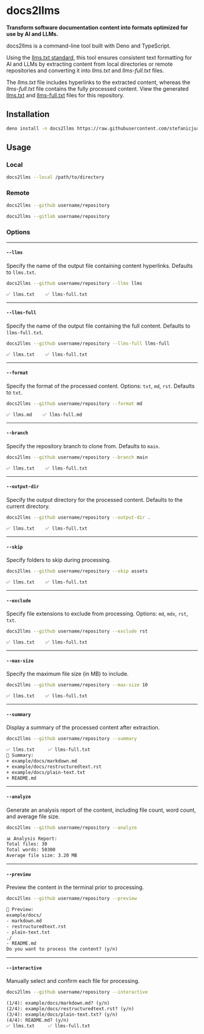 # docs2llms

**Transform software documentation content into formats optimized for use by AI and LLMs.**

docs2llms is a command-line tool built with Deno and TypeScript.

Using the [llms.txt standard](https://llmstxt.org/), this tool ensures consistent text formatting for AI and LLMs by extracting content from local directories or remote repositories and converting it into *llms.txt* and *llms-full.txt* files.

The *llms.txt* file includes hyperlinks to the extracted content, whereas the *llms-full.txt* file contains the fully processed content. View the generated [llms.txt](https://github.com/stefanicjuraj/docs2llms/blob/main/llms.txt) and [llms-full.txt](https://github.com/stefanicjuraj/docs2llms/blob/main/llms-full.txt) files for this repository.

## Installation

```sh
deno install -n docs2llms https://raw.githubusercontent.com/stefanicjuraj/docs2llms/main/docs2llms.ts --allow-read --allow-net --allow-write --allow-run --global -f
```

## Usage

### Local

```sh
docs2llms --local /path/to/directory
```

### Remote

```sh
docs2llms --github username/repository
```

```sh
docs2llms --gitlab username/repository
```

### Options

---

#### **`--llms`**

Specify the name of the output file containing content hyperlinks. Defaults to `llms.txt`.

```bash
docs2llms --github username/repository --llms llms
```
  
`✅ llms.txt    ✅ llms-full.txt`
  
---

#### **`--llms-full`**

Specify the name of the output file containing the full content. Defaults to `llms-full.txt`.

```bash
docs2llms --github username/repository --llms-full llms-full
```

`✅ llms.txt    ✅ llms-full.txt`

---

#### **`--format`**

Specify the format of the processed content. Options: `txt`, `md`, `rst`. Defaults to `txt`.

```bash
docs2llms --github username/repository --format md
```

`✅ llms.md    ✅ llms-full.md`

---

#### **`--branch`**

Specify the repository branch to clone from. Defaults to `main`.

```bash
docs2llms --github username/repository --branch main
```

`✅ llms.txt    ✅ llms-full.txt`

---

#### **`--output-dir`**

Specify the output directory for the processed content. Defaults to the current directory.

```bash
docs2llms --github username/repository --output-dir .
```

`✅ llms.txt    ✅ llms-full.txt`

---

#### **`--skip`**

Specify folders to skip during processing.

```bash
docs2llms --github username/repository --skip assets
```

`✅ llms.txt    ✅ llms-full.txt`

---

#### **`--exclude`**

Specify file extensions to exclude from processing. Options: `md`, `mdx`, `rst`, `txt`.

```bash
docs2llms --github username/repository --exclude rst
```

`✅ llms.txt    ✅ llms-full.txt`

---

#### **`--max-size`**

Specify the maximum file size (in MB) to include.

```bash
docs2llms --github username/repository --max-size 10
```

`✅ llms.txt    ✅ llms-full.txt`

---

#### **`--summary`**

Display a summary of the processed content after extraction.

```bash
docs2llms --github username/repository --summary
```

```txt
✅ llms.txt     ✅ llms-full.txt
📄 Summary:
+ example/docs/markdown.md
+ example/docs/restructuredtext.rst
+ example/docs/plain-text.txt
+ README.md
```

---

#### **`--analyze`**

Generate an analysis report of the content, including file count, word count, and average file size.

```bash
docs2llms --github username/repository --analyze
```

```txt
📊 Analysis Report:
Total files: 30
Total words: 50300
Average file size: 3.20 MB
```

---

#### **`--preview`**

Preview the content in the terminal prior to processing.

```bash
docs2llms --github username/repository --preview
```

```txt
📂 Preview:
example/docs/
- markdown.md
- restructuredtext.rst
- plain-text.txt
./
- README.md
Do you want to process the content? (y/n)
```

---

#### **`--interactive`**

Manually select and confirm each file for processing.

```bash
docs2llms --github username/repository --interactive
```

```txt
(1/4): example/docs/markdown.md? (y/n)
(2/4): example/docs/restructuredtext.rst? (y/n)
(3/4): example/docs/plain-text.txt? (y/n)
(4/4): README.md? (y/n)
✅ llms.txt     ✅ llms-full.txt
```

